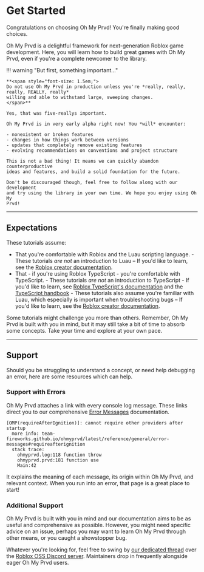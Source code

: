 # Get Started

Congratulations on choosing Oh My Prvd! You're finally making good choices.

Oh My Prvd is a delightful framework for next-generation Roblox game
development. Here, you will learn how to build great games with Oh My Prvd, even
if you're a complete newcomer to the library.

!!! warning "But first, something important..."

    **<span style="font-size: 1.5em;">
    Do not use Oh My Prvd in production unless you're *really, really, really, REALLY, really*
    willing and able to withstand large, sweeping changes.
    </span>**

    Yes, that was five-reallys important.

    Oh My Prvd is in very early alpha right now! You *will* encounter:

    - nonexistent or broken features
    - changes in how things work between versions
    - updates that completely remove existing features
    - evolving recommendations on conventions and project structure

    This is not a bad thing! It means we can quickly abandon counterproductive
    ideas and features, and build a solid foundation for the future.

    Don't be discouraged though, feel free to follow along with our development
    and try using the library in your own time. We hope you enjoy using Oh My
    Prvd!

---

## Expectations

These tutorials assume:

- That you're comfortable with Roblox and the Luau scripting language.
      - These tutorials _are not_ an introduction to Luau – If you'd like to learn,
        see the [Roblox creator documentation](https://create.roblox.com/docs).
- That - if you're using Roblox TypeScript - you're comfortable with TypeScript.
      - These tutorials _are not_ an introduction to TypeScript - If you'd like
        to learn, see [Roblox TypeScript's documentation](https://roblox-ts.com/docs/)
        and the [TypeScript handbook](https://www.typescriptlang.org/docs/handbook/intro.html)
      - These tutorials also assume you're familiar with Luau, which especially
        is important when troubleshooting bugs – If you'd like to learn, see the
        [Roblox creator documentation](https://create.roblox.com/docs).

Some tutorials might challenge you more than others. Remember, Oh My Prvd is
built with you in mind, but it may still take a bit of time to absorb some
concepts. Take your time and explore at your own pace.

---

## Support

Should you be struggling to understand a concept, or need help debugging an
error, here are some resources which can help.

### Support with Errors

Oh My Prvd attaches a link with every console log message. These links direct
you to our comprehensive [Error Messages](../reference/error-messages.md)
documentation.

```Txt hl_lines="2"
[OMP(requireAfterIgnition)]: cannot require other providers after startup
  more info: team-fireworks.github.io/ohmyprvd/latest/reference/general/error-messages#requireafterignition
  stack trace:
    ohmyprvd.log:118 function throw
    ohmyprvd.prvd:181 function use
    Main:42
```

It explains the meaning of each message, its origin within Oh My Prvd, and
relevant context. When you run into an error, that page is a great place to start!

### Additional Support

Oh My Prvd is built with you in mind and our documentation aims to be as useful
and comprehensive as possible. However, you might need specific advice on an
issue, perhaps you may want to learn Oh My Prvd through other means, or you
caught a showstopper bug.

Whatever you're looking for, feel free to swing by [our dedicated
thread](https://discord.com/channels/385151591524597761/1267055070374268969)
over the [Roblox OSS Discord server](https://discord.gg/VaDCnesCXj). Maintainers
drop in frequently alongside eager Oh My Prvd users.

